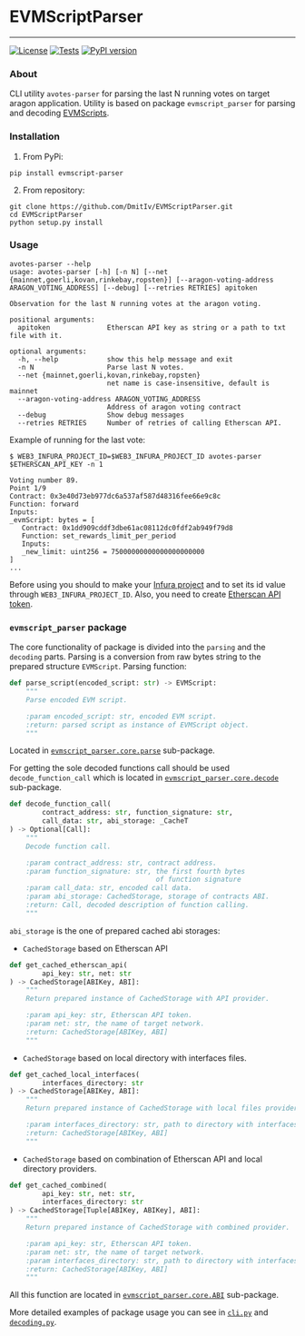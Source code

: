 # EVMScriptParser

-----------------------------------------

[![License](https://img.shields.io/badge/License-MIT-blue.svg)](LICENSE)
[![Tests](https://github.com/lidofinance/EVMScriptParser/actions/workflows/github-actions.yml/badge.svg?branch=master)](https://github.com/lidofinance/EVMScriptParser/actions/workflows/github-actions.yml)
[![PyPI version](https://badge.fury.io/py/evmscript-parser.svg)](https://badge.fury.io/py/evmscript-parser)

### About

CLI utility `avotes-parser` for parsing the last N running votes on target
aragon application. Utility is based on package `evmscript_parser` for 
parsing and decoding [EVMScripts](https://hack.aragon.org/docs/aragonos-ref#evmscripts-1).

### Installation

1. From PyPi:

```shell
pip install evmscript-parser
```

2. From repository:

```shell
git clone https://github.com/DmitIv/EVMScriptParser.git
cd EVMScriptParser
python setup.py install
```

### Usage

```shell
avotes-parser --help
usage: avotes-parser [-h] [-n N] [--net {mainnet,goerli,kovan,rinkebay,ropsten}] [--aragon-voting-address ARAGON_VOTING_ADDRESS] [--debug] [--retries RETRIES] apitoken

Observation for the last N running votes at the aragon voting.

positional arguments:
  apitoken              Etherscan API key as string or a path to txt file with it.

optional arguments:
  -h, --help            show this help message and exit
  -n N                  Parse last N votes.
  --net {mainnet,goerli,kovan,rinkebay,ropsten}
                        net name is case-insensitive, default is mainnet
  --aragon-voting-address ARAGON_VOTING_ADDRESS
                        Address of aragon voting contract
  --debug               Show debug messages
  --retries RETRIES     Number of retries of calling Etherscan API.
```

Example of running for the last vote:

```shell
$ WEB3_INFURA_PROJECT_ID=$WEB3_INFURA_PROJECT_ID avotes-parser $ETHERSCAN_API_KEY -n 1

Voting number 89.
Point 1/9
Contract: 0x3e40d73eb977dc6a537af587d48316fee66e9c8c
Function: forward
Inputs:
_evmScript: bytes = [
   Contract: 0x1dd909cddf3dbe61ac08112dc0fdf2ab949f79d8
   Function: set_rewards_limit_per_period
   Inputs:
   _new_limit: uint256 = 75000000000000000000000
]
...
```

Before using you should to make your [Infura project](https://eth-brownie.readthedocs.io/en/stable/network-management.html#using-infura) and to set its id value through `WEB3_INFURA_PROJECT_ID`.
Also, you need to create [Etherscan API token](https://docs.etherscan.io/getting-started/viewing-api-usage-statistics#creating-an-api-key).

### `evmscript_parser` package

The core functionality of package is divided into the `parsing` and the `decoding` parts. Parsing is a conversion from raw bytes string to the prepared structure `EVMScript`. 
Parsing function: 

```python
def parse_script(encoded_script: str) -> EVMScript:
    """
    Parse encoded EVM script.

    :param encoded_script: str, encoded EVM script.
    :return: parsed script as instance of EVMScript object.
    """
```

Located in [`evmscript_parser.core.parse`](evmscript_parser/core/parse/action.py) sub-package.

For getting the sole decoded functions call should be used `decode_function_call` 
which is located in [`evmscript_parser.core.decode`](evmscript_parser/core/decode/action.py) sub-package.

```python
def decode_function_call(
        contract_address: str, function_signature: str,
        call_data: str, abi_storage: _CacheT
) -> Optional[Call]:
    """
    Decode function call.

    :param contract_address: str, contract address.
    :param function_signature: str, the first fourth bytes
                                    of function signature
    :param call_data: str, encoded call data.
    :param abi_storage: CachedStorage, storage of contracts ABI.
    :return: Call, decoded description of function calling.
    """
```

`abi_storage` is the one of prepared cached abi storages:

- `CachedStorage` based on Etherscan API
```python
def get_cached_etherscan_api(
        api_key: str, net: str
) -> CachedStorage[ABIKey, ABI]:
    """
    Return prepared instance of CachedStorage with API provider.

    :param api_key: str, Etherscan API token.
    :param net: str, the name of target network.
    :return: CachedStorage[ABIKey, ABI]
    """
```

- `CachedStorage` based on local directory with interfaces files.
```python
def get_cached_local_interfaces(
        interfaces_directory: str
) -> CachedStorage[ABIKey, ABI]:
    """
    Return prepared instance of CachedStorage with local files provider.

    :param interfaces_directory: str, path to directory with interfaces.
    :return: CachedStorage[ABIKey, ABI]
    """
```

- `CachedStorage` based on combination of Etherscan API and local directory providers.
```python
def get_cached_combined(
        api_key: str, net: str,
        interfaces_directory: str
) -> CachedStorage[Tuple[ABIKey, ABIKey], ABI]:
    """
    Return prepared instance of CachedStorage with combined provider.

    :param api_key: str, Etherscan API token.
    :param net: str, the name of target network.
    :param interfaces_directory: str, path to directory with interfaces.
    :return: CachedStorage[ABIKey, ABI]
    """
```

All this function are located in [`evmscript_parser.core.ABI`](evmscript_parser/core/ABI/provider.py) sub-package.

More detailed examples of package usage you can see in 
[`cli.py`](evmscript_parser/cli.py) and [`decoding.py`](evmscript_parser/core/decoding.py).
